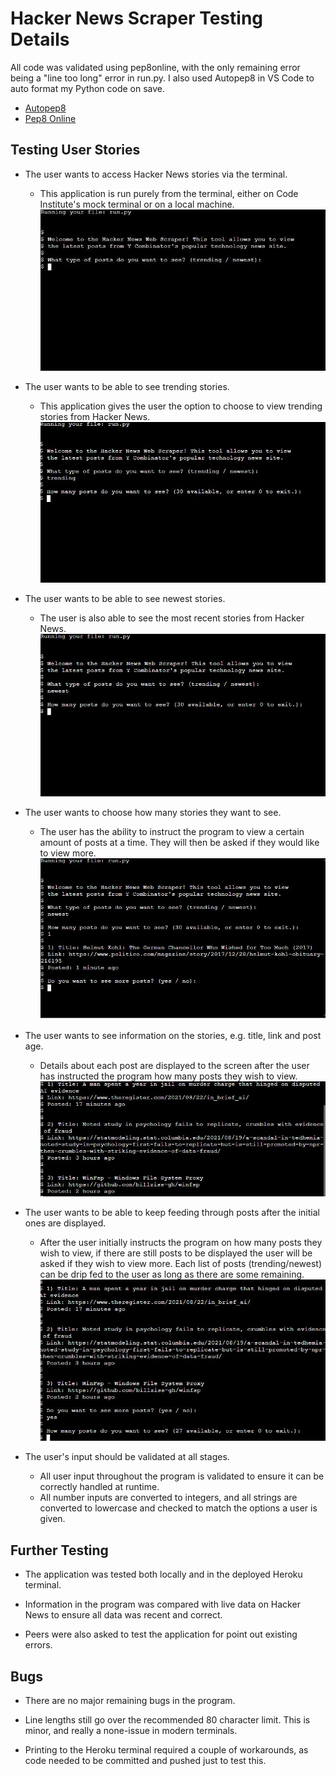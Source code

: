 # Hacker News Scraper Testing Details

All code was validated using pep8online, with the only remaining error being a "line too long" error in run.py. I also used Autopep8 in VS Code to auto format my Python code on save. 

-   [Autopep8](https://pypi.org/project/autopep8/)
-   [Pep8 Online](http://pep8online.com/)

## Testing User Stories

-   The user wants to access Hacker News stories via the terminal.
    -   This application is run purely from the terminal, either on Code Institute's mock terminal or on a local machine. 
![Terminal view](readme/terminal-view.JPG)

-   The user wants to be able to see trending stories.
    -   This application gives the user the option to choose to view trending stories from Hacker News.
![Trending](readme/trending.JPG)

-   The user wants to be able to see newest stories.
    -   The user is also able to see the most recent stories from Hacker News.
![Newest](readme/newest.JPG)

-   The user wants to choose how many stories they want to see. 
    -   The user has the ability to instruct the program to view a certain amount of posts at a time. They will then be asked if they would like to view more.
![Post amount](readme/post-amount.JPG)

-   The user wants to see information on the stories, e.g. title, link and post age.
    -   Details about each post are displayed to the screen after the user has instructed the program how many posts they wish to view.
![Post details](readme/post-details.JPG)

-   The user wants to be able to keep feeding through posts after the initial ones are displayed.
    -   After the user initially instructs the program on how many posts they wish to view, if there are still posts to be displayed the user will be asked if they wish to view more. Each list of posts (trending/newest) can be drip fed to the user as long as there are some remaining.
![Post feed](readme/post-feed.JPG)

-   The user's input should be validated at all stages.
    -   All user input throughout the program is validated to ensure it can be correctly handled at runtime. 
    -   All number inputs are converted to integers, and all strings are converted to lowercase and checked to match the options a user is given.

## Further Testing

-   The application was tested both locally and in the deployed Heroku terminal.

-   Information in the program was compared with live data on Hacker News to ensure all data was recent and correct. 

-   Peers were also asked to test the application for point out existing errors.

## Bugs

-   There are no major remaining bugs in the program. 

-   Line lengths still go over the recommended 80 character limit. This is minor, and really a none-issue in modern terminals. 

-   Printing to the Heroku terminal required a couple of workarounds, as code needed to be committed and pushed just to test this. 